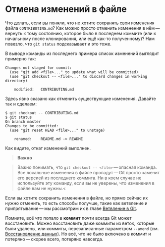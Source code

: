 # Отмена изменений в файле
Что делать, если вы поняли, что не хотите сохранять свои изменения файла `CONTRIBUTING.md`? Как можно просто отменить изменения в нём — вернуть к тому состоянию, которое было в последнем коммите (или к начальному после клонирования, или ещё как-то полученному)? Нам повезло, что `git status` подсказывает и это тоже.

В выводе команды из последнего примера список изменений выглядит примерно так:

``` 
Changes not staged for commit: 
  (use "git add <file>..." to update what will be committed) 
  (use "git checkout -- <file>..." to discard changes in working directory)

    modified:   CONTRIBUTING.md
```
Здесь явно сказано как отменить существующие изменения. Давайте так и сделаем:

```
$ git checkout -- CONTRIBUTING.md
$ git status
On branch master
Changes to be committed:
  (use "git reset HEAD <file>..." to unstage)

    renamed:    README.md -> README
```
Как видите, откат изменений выполнен.

>**Важно**
 
>Важно понимать, что ```git checkout -- <file>``` — опасная команда. Все локальные изменения в файле пропадут — Git просто заменит его версией из последнего коммита. Ни в коем случае не используйте эту команду, если вы не уверены, что изменения в файле вам не нужны.<

Если вы хотите сохранить изменения в файле, но прямо сейчас их нужно отменить, то есть способы получше, такие как ветвление и припрятывание — мы рассмотрим их в главе [Ветвление в Git](https://git-scm.com/book/ru/v2/ch00/ch03-git-branching).

Помните, всё что попало в **коммит** почти всегда Git может восстановить. Можно восстановить даже коммиты из веток, которые были удалены, или коммиты, перезаписанные параметром `--amend` (см. [Восстановление данных](https://git-scm.com/book/ru/v2/ch00/r_data_recovery)). Но всё, что не было включено в коммит и потеряно — скорее всего, потеряно навсегда.

